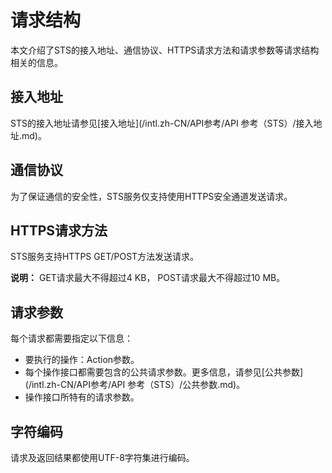 # 请求结构

本文介绍了STS的接入地址、通信协议、HTTPS请求方法和请求参数等请求结构相关的信息。

## 接入地址

STS的接入地址请参见[接入地址](/intl.zh-CN/API参考/API 参考（STS）/接入地址.md)。

## 通信协议

为了保证通信的安全性，STS服务仅支持使用HTTPS安全通道发送请求。

## HTTPS请求方法

STS服务支持HTTPS GET/POST方法发送请求。

**说明：** GET请求最大不得超过4 KB， POST请求最大不得超过10 MB。

## 请求参数

每个请求都需要指定以下信息：

-   要执行的操作：Action参数。
-   每个操作接口都需要包含的公共请求参数。更多信息，请参见[公共参数](/intl.zh-CN/API参考/API 参考（STS）/公共参数.md)。
-   操作接口所特有的请求参数。

## 字符编码

请求及返回结果都使用UTF-8字符集进行编码。

